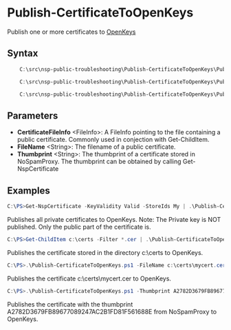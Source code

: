 # Publish-CertificateToOpenKeys

Publish one or more certificates to [OpenKeys](https://openkeys.de)

## Syntax

```powershell
    C:\src\nsp-public-troubleshooting\Publish-CertificateToOpenKeys\Publish-CertificateToOpenKeys.ps1 -CertificateFileInfo <FileInfo> [<CommonParameters>]

    C:\src\nsp-public-troubleshooting\Publish-CertificateToOpenKeys\Publish-CertificateToOpenKeys.ps1 -FileName <String> [<CommonParameters>]

    C:\src\nsp-public-troubleshooting\Publish-CertificateToOpenKeys\Publish-CertificateToOpenKeys.ps1 -Thumbprint <String> [<CommonParameters>]
```

## Parameters

- **CertificateFileInfo** \<FileInfo>: A FileInfo pointing to the file containing a public certificate. Commonly used in conjection with Get-ChildItem.
- **FileName** \<String>: The filename of a public certificate.
- **Thumbprint** \<String>: The thumbprint of a certificate stored in NoSpamProxy. The thumbprint can be obtained by calling Get-NspCertificate

## Examples

```powershell
C:\PS>Get-NspCertificate -KeyValidity Valid -StoreIds My | .\Publish-CertificateToOpenKeys.ps1
```

Publishes all private certificates to OpenKeys.
Note: The Private key is NOT published. Only the public part of the certificate is.

```powershell
C:\PS>Get-ChildItem c:\certs -Filter *.cer | .\Publish-CertificateToOpenKeys.ps1
```

Publishes the certificate stored in the directory c:\certs to OpenKeys.

```powershell
C:\PS>.\Publish-CertificateToOpenKeys.ps1 -FileName c:\certs\mycert.cer
```

Publishes the certificate c:\certs\mycert.cer to OpenKeys.

```powershell
C:\PS>.\Publish-CertificateToOpenKeys.ps1 -Thumbprint A2782D3679FB89677089247AC2B1FD81F561688E
```

Publishes the certificate with the thumbprint A2782D3679FB89677089247AC2B1FD81F561688E from NoSpamProxy to OpenKeys.